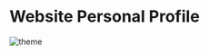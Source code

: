 # Website Personal Profile

![theme](https://github.com/user-attachments/assets/e835863c-a898-487c-a1c5-02f431af3bfd)

